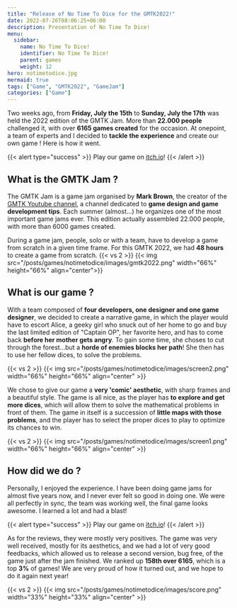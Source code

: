 ```yaml
---
title: "Release of No Time To Dice for the GMTK2022!"
date: 2022-07-26T08:06:25+06:00
description: Presentation of No Time To Dice!
menu:
  sidebar:
    name: No Time To Dice!
    identifier: No Time To Dice!
    parent: games
    weight: 12
hero: notimetodice.jpg
mermaid: true
tags: ["Game", "GMTK2022", "GameJam"]
categories: ["Game"]
---
```


Two weeks ago, from **Friday, July the 15th** to **Sunday, July the 17th** was held the 2022 edition of the GMTK Jam.
More than **22.000 people** challenged it, with over **6165 games created** for the occasion. At onepoint, a team of experts and I decided to **tackle the experience** and create our own game ! Here is how it went.

{{< alert type="success" >}} Play our game on [itch.io](https://froissant.itch.io/no-time-to-dice)! {{< /alert >}}

## What is the GMTK Jam ?

The GMTK Jam is a game jam organised by **Mark Brown**, the creator of the [GMTK Youtube channel](https://www.youtube.com/channel/UCqJ-Xo29CKyLTjn6z2XwYAw), a channel dedicated to **game design and game development tips**. Each summer (almost...) he organizes one of the most important game jams ever. This edition actually assembled 22.000 people, with more than 6000 games created.<br>

During a game jam, people, solo or with a team, have to develop a game from scratch in a given time frame. For this GMTK 2022, we had **48 hours** to create a game from scratch.
{{< vs 2 >}}
{{< img src="/posts/games/notimetodice/images/gmtk2022.png" width="66%" height="66%" align="center">}}

## What is our game ?

With a team composed of **four developers, one designer and one game designer**, we decided to create a narrative game, in which the player would have to escort Alice, a geeky girl who snuck out of her home to go and buy the last limited edition of "Captain OP", her favorite hero, and has to come back **before her mother gets angry**. To gain some time, she choses to cut through the forest...but a **horde of enemies blocks her path**! She then has to use her fellow dices, to solve the problems.

{{< vs 2 >}}
{{< img src="/posts/games/notimetodice/images/screen2.png" width="66%" height="66%" align="center" >}}

We chose to give our game a **very 'comic' aesthetic**, with sharp frames and a beautiful style. The game is all nice, as the player has **to explore and get more dices**, which will allow them to solve the mathematical problems in front of them. The game in itself is a succession of **little maps with those problems**, and the player has to select the proper dices to play to optimize its chances to win.

{{< vs 2 >}}
{{< img src="/posts/games/notimetodice/images/screen1.png" width="66%" height="66%" align="center" >}}

## How did we do ?

Personally, I enjoyed the experience. I have been doing game jams for almost five years now, and I never ever felt so good in doing one. We were all perfectly in sync, the team was working well, the final game looks awesome. I learned a lot and had a blast!

{{< alert type="success" >}} Play our game on [itch.io](https://froissant.itch.io/no-time-to-dice)! {{< /alert >}}

As for the reviews, they were mostly very positives. The game was very well received, mostly for its aesthetics, and we had a lot of very good feedbacks, which allowed us to release a second version, bug free, of the game just after the jam finished.
We ranked up **158th over 6165**, which is a top **3%** of games! We are very proud of how it turned out, and we hope to do it again next year!

{{< vs 2 >}}
{{< img src="/posts/games/notimetodice/images/score.png" width="33%" height="33%" align="center" >}}